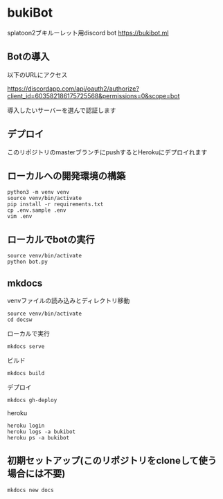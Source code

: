 # bukiBot
splatoon2ブキルーレット用discord bot
https://bukibot.ml

## Botの導入
以下のURLにアクセス

https://discordapp.com/api/oauth2/authorize?client_id=603582186175725568&permissions=0&scope=bot

導入したいサーバーを選んで認証します

## デプロイ
このリポジトリのmasterブランチにpushするとHerokuにデプロイれます

## ローカルへの開発環境の構築

```
python3 -m venv venv
source venv/bin/activate
pip install -r requirements.txt
cp .env.sample .env
vim .env
```

## ローカルでbotの実行

```
source venv/bin/activate
python bot.py
```

## mkdocs
venvファイルの読み込みとディレクトリ移動
```
source venv/bin/activate
cd docsw
```

ローカルで実行
```
mkdocs serve
```

ビルド
```
mkdocs build
```

デプロイ
```
mkdocs gh-deploy
```

heroku
```
heroku login
heroku logs -a bukibot
heroku ps -a bukibot
```

## 初期セットアップ(このリポジトリをcloneして使う場合には不要)
```
mkdocs new docs
```
